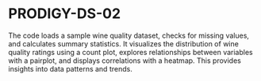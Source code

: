 # PRODIGY-DS-02
The code loads a sample wine quality dataset, checks for missing values, and calculates summary statistics. It visualizes the distribution of wine quality ratings using a count plot, explores relationships between variables with a pairplot, and displays correlations with a heatmap. This provides insights into data patterns and trends.
